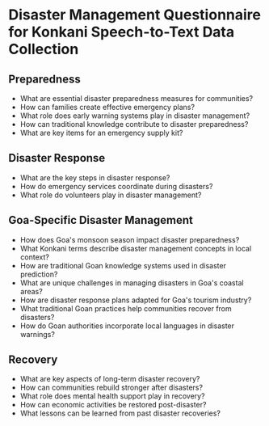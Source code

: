 # Disaster Management Questionnaire for Konkani Speech-to-Text Data Collection

## Preparedness

- What are essential disaster preparedness measures for communities?
- How can families create effective emergency plans?
- What role does early warning systems play in disaster management?
- How can traditional knowledge contribute to disaster preparedness?
- What are key items for an emergency supply kit?

## Disaster Response

- What are the key steps in disaster response?
- How do emergency services coordinate during disasters?
- What role do volunteers play in disaster management?

## Goa-Specific Disaster Management

- How does Goa's monsoon season impact disaster preparedness?
- What Konkani terms describe disaster management concepts in local context?
- How are traditional Goan knowledge systems used in disaster prediction?
- What are unique challenges in managing disasters in Goa's coastal areas?
- How are disaster response plans adapted for Goa's tourism industry?
- What traditional Goan practices help communities recover from disasters?
- How do Goan authorities incorporate local languages in disaster warnings?

## Recovery

- What are key aspects of long-term disaster recovery?
- How can communities rebuild stronger after disasters?
- What role does mental health support play in recovery?
- How can economic activities be restored post-disaster?
- What lessons can be learned from past disaster recoveries?
